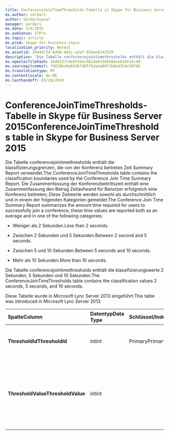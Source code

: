 ```yaml
---
title: ConferenceJoinTimeThresholds-Tabelle in Skype für Business Server 2015
ms.author: serdars
author: SerdarSoysal
manager: serdars
ms.date: 3/9/2015
ms.audience: ITPro
ms.topic: article
ms.prod: skype-for-business-itpro
localization_priority: Normal
ms.assetid: 3944d724-bdd8-4d1c-a2af-933ee8141529
description: 'Die Tabelle conferencejointimethresholds enthält die klassifizierungsgrenzen, die von der Konferenz beitreten Zeit Summary Report verwendet. Die Zusammenfassung der Konferenzbeitrittszeit enthält eine Zusammenfassung den Betrag Zeitaufwand für Benutzer erfolgreich eine Konferenz beitreten; Diese Zeitwerte werden sowohl als durchschnittlich und in einem der folgenden Kategorien gemeldet:'
ms.openlocfilehash: 3646337c9e9f20ac0b1dabfdd5504ce83dfa5c40
ms.sourcegitcommit: 7d819bc9eb63bfd85f5dada09f1b8e5354c56f6b
ms.translationtype: MT
ms.contentlocale: de-DE
ms.lasthandoff: 03/28/2018
---
```

# <a name="conferencejointimethresholds-table-in-skype-for-business-server-2015"></a><span data-ttu-id="099bd-104">ConferenceJoinTimeThresholds-Tabelle in Skype für Business Server 2015</span><span class="sxs-lookup"><span data-stu-id="099bd-104">ConferenceJoinTimeThresholds table in Skype for Business Server 2015</span></span>
 
<span data-ttu-id="099bd-105">Die Tabelle conferencejointimethresholds enthält die klassifizierungsgrenzen, die von der Konferenz beitreten Zeit Summary Report verwendet.</span><span class="sxs-lookup"><span data-stu-id="099bd-105">The ConferenceJoinTimeThresholds table contains the classification boundaries used by the Conference Join Time Summary Report.</span></span> <span data-ttu-id="099bd-106">Die Zusammenfassung der Konferenzbeitrittszeit enthält eine Zusammenfassung den Betrag Zeitaufwand für Benutzer erfolgreich eine Konferenz beitreten; Diese Zeitwerte werden sowohl als durchschnittlich und in einem der folgenden Kategorien gemeldet:</span><span class="sxs-lookup"><span data-stu-id="099bd-106">The Conference Join Time Summary Report summarizes the amount time required for users to successfully join a conference; these time values are reported both as an average and in one of the following categories:</span></span>
  
- <span data-ttu-id="099bd-107">Weniger als 2 Sekunden.</span><span class="sxs-lookup"><span data-stu-id="099bd-107">Less than 2 seconds.</span></span>
    
- <span data-ttu-id="099bd-108">Zwischen 2 Sekunden und 5 Sekunden.</span><span class="sxs-lookup"><span data-stu-id="099bd-108">Between 2 second and 5 seconds.</span></span>
    
- <span data-ttu-id="099bd-109">Zwischen 5 und 10 Sekunden.</span><span class="sxs-lookup"><span data-stu-id="099bd-109">Between 5 seconds and 10 seconds.</span></span>
    
- <span data-ttu-id="099bd-110">Mehr als 10 Sekunden.</span><span class="sxs-lookup"><span data-stu-id="099bd-110">More than 10 seconds.</span></span>
    
<span data-ttu-id="099bd-111">Die Tabelle conferencejointimethresholds enthält die klassifizierungswerte 2 Sekunden, 5 Sekunden und 10 Sekunden.</span><span class="sxs-lookup"><span data-stu-id="099bd-111">The ConferenceJoinTimeThresholds table contains the classification values 2 seconds, 5 seconds, and 10 seconds.</span></span>
  
<span data-ttu-id="099bd-112">Diese Tabelle wurde in Microsoft Lync Server 2013 eingeführt.</span><span class="sxs-lookup"><span data-stu-id="099bd-112">This table was introduced in Microsoft Lync Server 2013.</span></span>
  
|<span data-ttu-id="099bd-113">**Spalte**</span><span class="sxs-lookup"><span data-stu-id="099bd-113">**Column**</span></span>|<span data-ttu-id="099bd-114">**Datentyp**</span><span class="sxs-lookup"><span data-stu-id="099bd-114">**Data Type**</span></span>|<span data-ttu-id="099bd-115">**Schlüssel/Index**</span><span class="sxs-lookup"><span data-stu-id="099bd-115">**Key/Index**</span></span>|<span data-ttu-id="099bd-116">**Details**</span><span class="sxs-lookup"><span data-stu-id="099bd-116">**Details**</span></span>|
|:-----|:-----|:-----|:-----|
|<span data-ttu-id="099bd-117">**ThresholdId**</span><span class="sxs-lookup"><span data-stu-id="099bd-117">**ThresholdId**</span></span> <br/> |<span data-ttu-id="099bd-118">int</span><span class="sxs-lookup"><span data-stu-id="099bd-118">int</span></span>  <br/> |<span data-ttu-id="099bd-119">Primary</span><span class="sxs-lookup"><span data-stu-id="099bd-119">Primary</span></span>  <br/> |<span data-ttu-id="099bd-120">Eindeutiger Bezeichner für die Klassifikation.</span><span class="sxs-lookup"><span data-stu-id="099bd-120">Unique identifier for the classification.</span></span>  <br/> |
|<span data-ttu-id="099bd-121">**ThresholdValue**</span><span class="sxs-lookup"><span data-stu-id="099bd-121">**ThresholdValue**</span></span> <br/> |<span data-ttu-id="099bd-122">int</span><span class="sxs-lookup"><span data-stu-id="099bd-122">int</span></span>  <br/> || <span data-ttu-id="099bd-123">Die Obergrenze für die Klassifikation.</span><span class="sxs-lookup"><span data-stu-id="099bd-123">Upper limit for the classification.</span></span> <span data-ttu-id="099bd-124">Zulässige Werte:</span><span class="sxs-lookup"><span data-stu-id="099bd-124">Allowed values are:</span></span> <br/>  <span data-ttu-id="099bd-125">2</span><span class="sxs-lookup"><span data-stu-id="099bd-125">2</span></span> <br/>  <span data-ttu-id="099bd-126">5</span><span class="sxs-lookup"><span data-stu-id="099bd-126">5</span></span> <br/>  <span data-ttu-id="099bd-127">10</span><span class="sxs-lookup"><span data-stu-id="099bd-127">10</span></span> <br/> |
   

